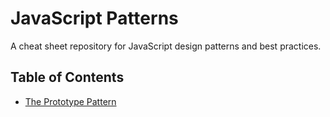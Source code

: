 # JavaScript Patterns #

A cheat sheet repository for JavaScript design patterns and best practices.

## Table of Contents ##
* [The Prototype Pattern](prototype/)
